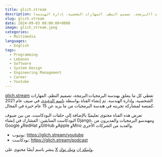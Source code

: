 ```yaml
---
title: glich.stream
description: كل ما يتعلق بهندسة البرمجيات (البرمجة، تصميم النظم، المهارات الشخصية، إدارة الهندسة)
slug: glich.stream
date: 2024-09-03 00:00:00+0000
image: glich_stream.jpeg
categories:
  - Multimedia
languages:
  - English
tags:
  - Programming
  - Lebanon
  - Software
  - System Design
  - Engineering Management
  - Career
  - Youtube
---
```


[glich.stream](https://glich.stream/youtube) تغطي كل ما يتعلق بهندسة البرمجيات:البرمجة، تصميم النظم، المهارات الشخصية، وإدارة الهندسة. تم إنشاء القناة بواسطة [باسم الدغيدي](https://www.linkedin.com/in/bassemdghaidy/) في صيف عام 2021 كمنصة لمشاركة تجربته في هندسة البرمجيات من ما يزيد عن 15 عام خبرة في المجال.

تعرض هذه القناة محتوى تعليميًا بالإضافة إلى حلقات البودكاست. من بين ضيوف البودكاست السابقين: المشارك في إنشاء Django، ومهندسو البرمجيات والمديرون من Google وRedHat وGitHub وApple وMiro والعديد من الشركات الأخرى.

- يوتيوب: <https://glich.stream/youtube>
- بودكاست: <https://glich.stream/podcast>

ينشر باسم أيضًا محتوى على [X](https://x.com/BassemDy) [ولينكد إن](https://www.linkedin.com/in/bassemdghaidy/) [وتيك توك](https://tiktok.com/@glich.stream).
